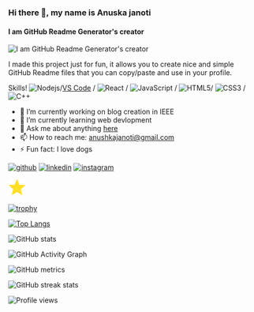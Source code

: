 ### Hi there 👋, my name is Anuska janoti
#### I am GitHub Readme Generator's creator
![I am GitHub Readme Generator's creator](https://github.com/anshd258/anoozhka/blob/main/ANSHDEEP%20(1).gif)

I made this project just for fun, it allows you to create nice and simple GitHub Readme files that you can copy/paste and use in your profile.

Skills!  ![Nodejs](https://img.shields.io/badge/Node.js-339933?style=for-the-badge&logo=nodedotjs&logoColor=white)/[VS Code](https://img.shields.io/badge/Visual_Studio_Code-0078D4?style=for-the-badge&logo=visual%20studio%20code&logoColor=white) / ![React](https://img.shields.io/badge/React-20232A?style=for-the-badge&logo=react&logoColor=61DAFB) / ![JavaScript](https://img.shields.io/badge/JavaScript-323330?style=for-the-badge&logo=javascript&logoColor=F7DF1E) / ![HTML5](https://img.shields.io/badge/HTML5-E34F26?style=for-the-badge&logo=html5&logoColor=white)/ ![CSS3](https://img.shields.io/badge/CSS3-1572B6?style=for-the-badge&logo=css3&logoColor=white) / ![C++](https://img.shields.io/badge/C%2B%2B-00599C?style=for-the-badge&logo=c%2B%2B&logoColor=white)

- 🔭 I’m currently working on blog creation in IEEE 
- 🌱 I’m currently learning web devlopment 
- 💬 Ask me about anything [here](https://www.linkedin.com/in/anushka-janoti-1335a411a/) 
- 📫 How to reach me: anushkajanoti@gmail.com 
- ⚡ Fun fact: I love dogs 


[<img src='https://cdn.jsdelivr.net/npm/simple-icons@3.0.1/icons/github.svg' alt='github' height='40'>](https://github.com/anoozhka)  [<img src='https://cdn.jsdelivr.net/npm/simple-icons@3.0.1/icons/linkedin.svg' alt='linkedin' height='40'>](https://www.linkedin.com/in/https://www.linkedin.com/in/anushka-janoti-1335a411a//)  [<img src='https://cdn.jsdelivr.net/npm/simple-icons@3.0.1/icons/instagram.svg' alt='instagram' height='40'>](https://www.instagram.com/https://instagram.com/anuchka_bear?igshid=YmMyMTA2M2Y=/)  

<a href='https://stars.github.com/'><img src='https://raw.githubusercontent.com/acervenky/animated-github-badges/master/assets/starbadge.gif' width='35' height='35'></a> 

[![trophy](https://github-profile-trophy.vercel.app/?username=anoozhka)](https://github.com/ryo-ma/github-profile-trophy)

[![Top Langs](https://github-readme-stats.vercel.app/api/top-langs/?username=anoozhka)](https://github.com/anuraghazra/github-readme-stats)

![GitHub stats](https://github-readme-stats.vercel.app/api?username=anoozhka&show_icons=true)  

![GitHub Activity Graph](https://activity-graph.herokuapp.com/graph?username=anoozhka)  

![GitHub metrics](https://metrics.lecoq.io/anoozhka)  

![GitHub streak stats](https://github-readme-streak-stats.herokuapp.com/?user=anoozhka)  

![Profile views](https://gpvc.arturio.dev/anoozhka)  
